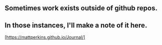## Sometimes work exists outside of github repos. 
## In those instances, I'll make a note of it here.

[https://mattperkins.github.io/Journal/]
